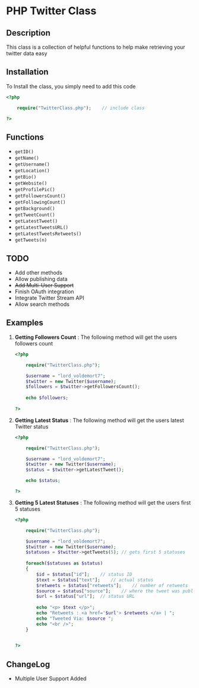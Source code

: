 # PHP Twitter Class

## Description

This class is a collection of helpful functions to help make retrieving your twitter data easy

## Installation

To Install the class, you simply need to add this code

```php
<?php

	require("TwitterClass.php");	// include class

?>
```

## Functions

* `getID()`
* `getName()`
* `getUsername()`
* `getLocation()`
* `getBio()`
* `getWebsite()`
* `getProfilePic()`
* `getFollowersCount()`
* `getFollowingCount()`
* `getBackground()`
* `getTweetCount()`
* `getLatestTweet()`
* `getLatestTweetsURL()`
* `getLatestTweetsRetweets()`
* `getTweets(n)`


## TODO

* Add other methods
* Allow publishing data
* <del>Add Multi-User Support </del>
* Finish OAuth integration
* Integrate Twitter Stream API
* Allow search methods 

## Examples
	
1. **Getting Followers Count** :
	The following method will get the users followers count

	```php
	<?php
	
		require("TwitterClass.php");
	
		$username = "lord_voldemort7";
		$twitter = new Twitter($username);
		$followers = $twitter->getFollowersCount();
		
		echo $followers;
		
	?>
	```

1. **Getting Latest Status** :
	The following method will get the users latest Twitter status

	```php
	<?php
	
		require("TwitterClass.php");
	
		$username = "lord_voldemort7";
		$twitter = new Twitter($username);
		$status = $twitter->getLatestTweet();
	
		echo $status;
	
	?>
	```
		
1. **Getting 5 Latest Statuses** :
	The following method will get the users first 5 statuses

	```php
	<?php
	
		require("TwitterClass.php");
	
		$username = "lord_voldemort7";
		$twitter = new Twitter($username);
		$statuses = $twitter->getTweets(5);	// gets first 5 statuses
		
		foreach($statuses as $status)
		{
			$id = $status["id"];	// status ID
			$text = $status["text"];	// actual status
			$retweets = $status["retweets"];	// number of retweets
			$source = $status["source"];	// where the tweet was published from (eg tweetdeck)
			$url = $status["url"];	// status URL
			
			echo "<p> $text </p>";
			echo "Retweets : <a href='$url'> $retweets </a> | ";
			echo "Tweeted Via: $source ";
			echo "<br />";
		}
		
	
	?>
	```
		

## ChangeLog

* Multiple User Support Added
	

